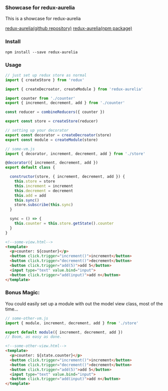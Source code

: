 ### Showcase for redux-aurelia
This is a showcase for redux-aurelia

[redux-aurelia(github repository)](https://github.com/namelos/redux-aurelia)
[redux-aurelia(npm package)](https://www.npmjs.com/package/redux-aurelia)

### Install
```
npm install --save redux-aurelia
```

### Usage

```js
// just set up redux store as normal
import { createStore } from 'redux'

import { createDecroator, createModule } from 'redux-aurelia'

import counter from './counter'
export { increment, decrement, add } from './counter'

const reducer = combineReducers({ counter })

export const store = createStore(reducer)

// setting up your decorator
export const decorator = createDecroator(store)
export const module = createModule(store)
```

```js
// some-vm.js
import { decorator, increment, decrement, add } from './store'

@decorator({ increment, decrement, add })
export default class {

  constructor(store, { increment, decrement, add }) {
    this.store = store
    this.increment = increment
    this.decrement = decrement
    this.add = add
    this.sync()
    store.subscribe(this.sync)
  }

  sync = () => {
    this.counter = this.store.getState().counter
  }
}
```

```html
<!--some-view.html-->
<template>
  <p>counter: ${counter}</p>
  <button click.trigger="increment()">increment</button>
  <button click.trigger="decrement()">decrement</button>
  <button click.trigger="add(5)">add 5</button>
  <input type="text" value.bind="input">
  <button click.trigger="add(input)">add n</button>
</template>
```

### Bonus Magic:
You could easily set up a module with out the model view class, most of the time...

```js
// some-other-vm.js
import { module, increment, decrement, add } from './store'

export default module({ increment, decrement, add })
// Boom, as easy as done.
```

```html
<!--some-other-view.html-->
<template>
  <p>counter: ${state.counter}</p>
  <button click.trigger="increment()">increment</button>
  <button click.trigger="decrement()">decrement</button>
  <button click.trigger="add(5)">add 5</button>
  <input type="text" value.bind="input">
  <button click.trigger="add(input)">add n</button>
</template>
```